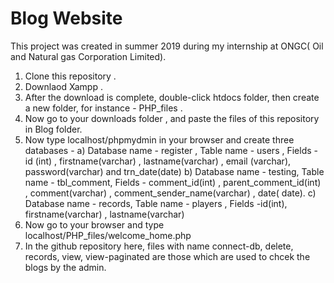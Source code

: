 # Blog Website
This project was created in summer 2019 during my internship at ONGC( Oil and Natural gas Corporation Limited).

1) Clone this repository .
2) Downlaod Xampp .
3) After the download is complete, double-click htdocs folder, then create a new folder, for instance - PHP_files .
4) Now go to your downloads folder , and paste the files of this repository in Blog folder.
5) Now type localhost/phpmydmin in your browser and  create three databases -
  a) Database name - register , Table name - users , Fields  - id (int) , firstname(varchar) , lastname(varchar) , email (varchar), password(varchar) and trn_date(date)
  b) Database name - testing, Table name - tbl_comment, Fields - comment_id(int) , parent_comment_id(int) , comment(varchar) , comment_sender_name(varchar) , date( date).
  c) Database name - records, Table name - players , Fields  -id(int), firstname(varchar) , lastname(varchar)
6) Now go to your browser and type localhost/PHP_files/welcome_home.php 
7) In the github repository here, files with name connect-db, delete, records, view, view-paginated are those which are used to chcek the blogs by the admin.
